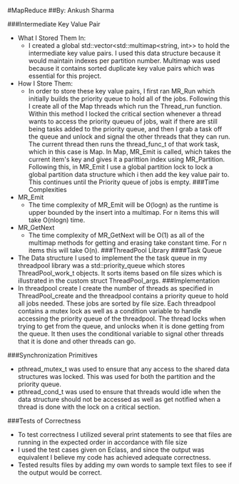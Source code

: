 #MapReduce
##By: Ankush Sharma

###Intermediate Key Value Pair
- What I Stored Them In:
    - I created a global std::vector<std::multimap<string, int>> to hold the intermediate key value pairs. I used this data structure because it would maintain indexes per partition number. Multimap was used because it contains sorted duplicate key value pairs which was essential for this project.
- How I Store Them:
    - In order to store these key value pairs, I first ran MR_Run which initially builds the priority queue to hold all of the jobs. Following this I create all of the Map threads which run the Thread_run function. Within this method I locked the critical section whenever a thread wants to access the priority queueu of jobs, wait if there are still being tasks added to the priority queue, and then I grab a task off the queue and unlock and signal the other threads that they can run. The current thread then runs the thread_func_t of that work task, which in this case is Map. In Map, MR_Emit is called, which takes the current item's key and gives it a parittion index using MR_Partition. Following this, in MR_Emit I use a global partition lock to lock a global partition data structure which i then add the key value pair to. This continues until the Priority queue of jobs is empty.
###Time Complexities
- MR_Emit
    - The time complexity of MR_Emit will be O(logn) as the runtime is upper bounded by the insert into a multimap. For n items this will take O(nlogn) time.
- MR_GetNext
    - The time complexity of MR_GetNext will be O(1) as all of the multimap methods for getting and erasing take constant time. For n items this will take O(n).
###ThreadPool Library
####Task Queue
- The Data structure I used to implement the the task queue in my threadpool library was a std::priority_queue which stores ThreadPool_work_t objects. It sorts items based on file sizes which is illustrated in the custom struct ThreadPool_args.
###Implementation
- In threadpool create I create the number of threads as specified in ThreadPool_create and the threadpool contains a priority queue to hold all jobs needed. These jobs are sorted by file size. Each threadpool contains a mutex lock as well as a condition variable to handle accessing the priority queue of the threadpool. The thread locks when trying to get from the queue, and unlocks when it is done getting from the queue. It then uses the conditional variable to signal other threads that it is done and other threads can go.

###Synchronization Primitives
- pthread_mutex_t was used to ensure that any access to the shared data structures was locked. This was used for both the partition and the priority queue.
- pthread_cond_t was used to ensure that threads would idle when the data structure should not be accessed as well as get notified when a thread is done with the lock on a critical section.

###Tests of Correctness
- To test correctness I utilized several print statements to see that files are running in the expected order in accordance with file size
- I used the test cases given on Eclass, and since the output was equivalent I believe my code has achieved adequate correctness.
- Tested results files by adding my own words to sample text files to see if the output would be correct.